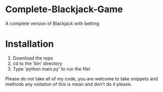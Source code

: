 # Complete-Blackjack-Game
A complete version of Blackjack with betting

# Installation
1. Download the repo
2. cd to the 'bin' directory 
3. Type 'python main.py' to run the file!

Please do not take all of my code, you are welcome to take snippets and methods any voilation of this is mean and don't do it please.
